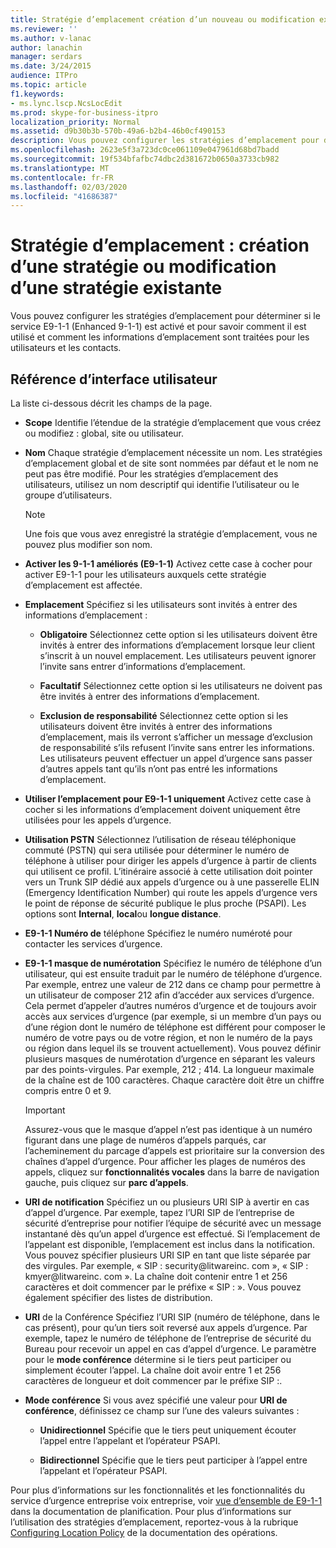 ```yaml
---
title: Stratégie d’emplacement création d’un nouveau ou modification existante
ms.reviewer: ''
ms.author: v-lanac
author: lanachin
manager: serdars
ms.date: 3/24/2015
audience: ITPro
ms.topic: article
f1.keywords:
- ms.lync.lscp.NcsLocEdit
ms.prod: skype-for-business-itpro
localization_priority: Normal
ms.assetid: d9b30b3b-570b-49a6-b2b4-46b0cf490153
description: Vous pouvez configurer les stratégies d’emplacement pour déterminer si le service E9-1-1 (Enhanced 9-1-1) est activé et pour savoir comment il est utilisé et comment les informations d’emplacement sont traitées pour les utilisateurs et les contacts.
ms.openlocfilehash: 2623e5f3a723dc0ce061109e047961d68bd7badd
ms.sourcegitcommit: 19f534bfafbc74dbc2d381672b0650a3733cb982
ms.translationtype: MT
ms.contentlocale: fr-FR
ms.lasthandoff: 02/03/2020
ms.locfileid: "41686387"
---
```

# <a name="location-policy-create-new-or-edit-existing"></a>Stratégie d’emplacement : création d’une stratégie ou modification d’une stratégie existante

Vous pouvez configurer les stratégies d’emplacement pour déterminer si le service E9-1-1 (Enhanced 9-1-1) est activé et pour savoir comment il est utilisé et comment les informations d’emplacement sont traitées pour les utilisateurs et les contacts.

## <a name="ui-reference"></a>Référence d’interface utilisateur

La liste ci-dessous décrit les champs de la page.

- **Scope** Identifie l’étendue de la stratégie d’emplacement que vous créez ou modifiez : global, site ou utilisateur.

- **Nom** Chaque stratégie d’emplacement nécessite un nom. Les stratégies d’emplacement global et de site sont nommées par défaut et le nom ne peut pas être modifié. Pour les stratégies d’emplacement des utilisateurs, utilisez un nom descriptif qui identifie l’utilisateur ou le groupe d’utilisateurs.

    > [!NOTE]
    > Une fois que vous avez enregistré la stratégie d’emplacement, vous ne pouvez plus modifier son nom.

- **Activer les 9-1-1 améliorés (E9-1-1)** Activez cette case à cocher pour activer E9-1-1 pour les utilisateurs auxquels cette stratégie d’emplacement est affectée.

- **Emplacement** Spécifiez si les utilisateurs sont invités à entrer des informations d’emplacement :

  - **Obligatoire** Sélectionnez cette option si les utilisateurs doivent être invités à entrer des informations d’emplacement lorsque leur client s’inscrit à un nouvel emplacement. Les utilisateurs peuvent ignorer l’invite sans entrer d’informations d’emplacement.

  - **Facultatif** Sélectionnez cette option si les utilisateurs ne doivent pas être invités à entrer des informations d’emplacement.

  - **Exclusion de responsabilité** Sélectionnez cette option si les utilisateurs doivent être invités à entrer des informations d’emplacement, mais ils verront s’afficher un message d’exclusion de responsabilité s’ils refusent l’invite sans entrer les informations. Les utilisateurs peuvent effectuer un appel d’urgence sans passer d’autres appels tant qu’ils n’ont pas entré les informations d’emplacement.

- **Utiliser l’emplacement pour E9-1-1 uniquement** Activez cette case à cocher si les informations d’emplacement doivent uniquement être utilisées pour les appels d’urgence.

- **Utilisation PSTN** Sélectionnez l’utilisation de réseau téléphonique commuté (PSTN) qui sera utilisée pour déterminer le numéro de téléphone à utiliser pour diriger les appels d’urgence à partir de clients qui utilisent ce profil. L’itinéraire associé à cette utilisation doit pointer vers un Trunk SIP dédié aux appels d’urgence ou à une passerelle ELIN (Emergency Identification Number) qui route les appels d’urgence vers le point de réponse de sécurité publique le plus proche (PSAPI). Les options sont **Internal**, **local**ou **longue distance**.

- **E9-1-1 Numéro de** téléphone Spécifiez le numéro numéroté pour contacter les services d’urgence.

- **E9-1-1 masque de numérotation** Spécifiez le numéro de téléphone d’un utilisateur, qui est ensuite traduit par le numéro de téléphone d’urgence. Par exemple, entrez une valeur de 212 dans ce champ pour permettre à un utilisateur de composer 212 afin d’accéder aux services d’urgence. Cela permet d’appeler d’autres numéros d’urgence et de toujours avoir accès aux services d’urgence (par exemple, si un membre d’un pays ou d’une région dont le numéro de téléphone est différent pour composer le numéro de votre pays ou de votre région, et non le numéro de la pays ou région dans lequel ils se trouvent actuellement). Vous pouvez définir plusieurs masques de numérotation d’urgence en séparant les valeurs par des points-virgules. Par exemple, 212 ; 414. La longueur maximale de la chaîne est de 100 caractères. Chaque caractère doit être un chiffre compris entre 0 et 9.

    > [!IMPORTANT]
    > Assurez-vous que le masque d’appel n’est pas identique à un numéro figurant dans une plage de numéros d’appels parqués, car l’acheminement du parcage d’appels est prioritaire sur la conversion des chaînes d’appel d’urgence. Pour afficher les plages de numéros des appels, cliquez sur **fonctionnalités vocales** dans la barre de navigation gauche, puis cliquez sur **parc d’appels**.

- **URI de notification** Spécifiez un ou plusieurs URI SIP à avertir en cas d’appel d’urgence. Par exemple, tapez l’URI SIP de l’entreprise de sécurité d’entreprise pour notifier l’équipe de sécurité avec un message instantané dès qu’un appel d’urgence est effectué. Si l’emplacement de l’appelant est disponible, l’emplacement est inclus dans la notification. Vous pouvez spécifier plusieurs URI SIP en tant que liste séparée par des virgules. Par exemple, « SIP : security@litwareinc. com », « SIP : kmyer@litwareinc. com ». La chaîne doit contenir entre 1 et 256 caractères et doit commencer par le préfixe « SIP : ». Vous pouvez également spécifier des listes de distribution.

- **URI** de la Conférence Spécifiez l’URI SIP (numéro de téléphone, dans le cas présent), pour qu’un tiers soit reversé aux appels d’urgence. Par exemple, tapez le numéro de téléphone de l’entreprise de sécurité du Bureau pour recevoir un appel en cas d’appel d’urgence. Le paramètre pour le **mode conférence** détermine si le tiers peut participer ou simplement écouter l’appel. La chaîne doit avoir entre 1 et 256 caractères de longueur et doit commencer par le préfixe SIP :.

- **Mode conférence** Si vous avez spécifié une valeur pour **URI de conférence**, définissez ce champ sur l’une des valeurs suivantes :

  - **Unidirectionnel** Spécifie que le tiers peut uniquement écouter l’appel entre l’appelant et l’opérateur PSAPI.

  - **Bidirectionnel** Spécifie que le tiers peut participer à l’appel entre l’appelant et l’opérateur PSAPI.

Pour plus d’informations sur les fonctionnalités et les fonctionnalités du service d’urgence entreprise voix entreprise, voir [vue d’ensemble de E9-1-1](https://technet.microsoft.com/library/c01e6774-bc9f-4c5b-a60b-478b7317b2b7.aspx) dans la documentation de planification. Pour plus d’informations sur l’utilisation des stratégies d’emplacement, reportez-vous à la rubrique [Configuring Location Policy](https://technet.microsoft.com/library/14e41bcb-ea0a-49c2-99b3-1f61fc34416d.aspx) de la documentation des opérations.


